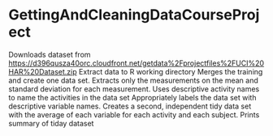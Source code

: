 GettingAndCleaningDataCourseProject
===================================
Downloads dataset from https://d396qusza40orc.cloudfront.net/getdata%2Fprojectfiles%2FUCI%20HAR%20Dataset.zip
Extract data to R working directory
Merges the training and create one data set.
Extracts only the measurements on the mean and standard deviation for each measurement. 
Uses descriptive activity names to name the activities in the data set
Appropriately labels the data set with descriptive variable names. 
Creates a second, independent tidy data set with the average of each variable for each activity and each subject. 
Prints summary of tiday dataset
